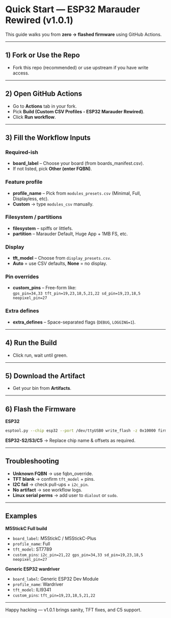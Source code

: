 # Quick Start — ESP32 Marauder Rewired (v1.0.1)

This guide walks you from **zero → flashed firmware** using GitHub Actions.

---

## 1) Fork or Use the Repo
- Fork this repo (recommended) or use upstream if you have write access.

---

## 2) Open GitHub Actions
- Go to **Actions** tab in your fork.  
- Pick **Build (Custom CSV Profiles - ESP32 Marauder Rewired)**.  
- Click **Run workflow**.

---

## 3) Fill the Workflow Inputs

### Required-ish
- **board_label** – Choose your board (from boards_manifest.csv).  
- If not listed, pick **Other (enter FQBN)**.

### Feature profile
- **profile_name** – Pick from `modules_presets.csv` (Minimal, Full, Displayless, etc).  
- **Custom** → type `modules_csv` manually.

### Filesystem / partitions
- **filesystem** – spiffs or littlefs.  
- **partition** – Marauder Default, Huge App + 1MB FS, etc.

### Display
- **tft_model** – Choose from `display_presets.csv`.  
- **Auto** = use CSV defaults, **None** = no display.

### Pin overrides
- **custom_pins** – Free-form like:  
  `gps_pin=34,33 tft_pin=19,23,18,5,21,22 sd_pin=19,23,18,5 neopixel_pin=27`  

### Extra defines
- **extra_defines** – Space-separated flags (`DEBUG`, `LOGGING=1`).

---

## 4) Run the Build
- Click run, wait until green.

---

## 5) Download the Artifact
- Get your bin from **Artifacts**.

---

## 6) Flash the Firmware

**ESP32**  
```bash
esptool.py --chip esp32 --port /dev/ttyUSB0 write_flash -z 0x10000 firmware.bin
```

**ESP32-S2/S3/C5** → Replace chip name & offsets as required.

---

## Troubleshooting
- **Unknown FQBN** → use fqbn_override.  
- **TFT blank** → confirm `tft_model` + pins.  
- **I2C fail** → check pull-ups + `i2c_pin`.  
- **No artifact** → see workflow logs.  
- **Linux serial perms** → add user to `dialout` or `sudo`.  

---

## Examples

**M5StickC Full build**  
- `board_label`: M5StickC / M5StickC-Plus  
- `profile_name`: Full  
- `tft_model`: ST7789  
- `custom_pins`: `i2c_pin=21,22 gps_pin=34,33 sd_pin=19,23,18,5 neopixel_pin=27`  

**Generic ESP32 wardriver**  
- `board_label`: Generic ESP32 Dev Module  
- `profile_name`: Wardriver  
- `tft_model`: ILI9341  
- `custom_pins`: `tft_pin=19,23,18,5,21,22`  

---

Happy hacking — v1.0.1 brings sanity, TFT fixes, and C5 support.

